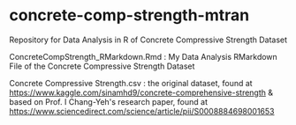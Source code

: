 # concrete-comp-strength-mtran
Repository for Data Analysis in R of Concrete Compressive Strength Dataset

ConcreteCompStrength_RMarkdown.Rmd : My Data Analysis RMarkdown File of the Concrete Compressive Strength Dataset  

Concrete Compressive Strength.csv : the original dataset, found at https://www.kaggle.com/sinamhd9/concrete-comprehensive-strength & based on Prof. I Chang-Yeh's research paper, found at https://www.sciencedirect.com/science/article/pii/S0008884698001653

